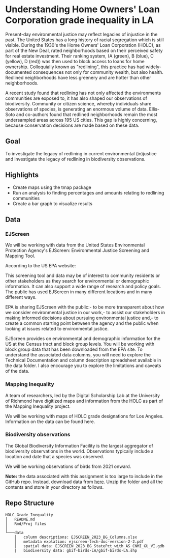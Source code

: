 # Understanding Home Owners' Loan Corporation grade inequality in LA

Present-day environmental justice may reflect legacies of injustice in the past. The United States has a long history of racial segregation which is still visible. During the 1930's the Home Owners' Loan Corporation (HOLC), as part of the New Deal, rated neighborhoods based on their perceived safety for real estate investment. Their ranking system, (A (green), B (blue), C (yellow), D (red)) was then used to block access to loans for home ownership. Colloquially known as "redlining", this practice has had widely-documented consequences not only for community wealth, but also health. Redlined neighborhoods have less greenery and are hotter than other neighborhoods.

A recent study found that redlining has not only affected the environments communities are exposed to, it has also shaped our observations of biodiversity. Community or citizen science, whereby individuals share observations of species, is generating an enormous volume of data. Ellis-Soto and co-authors found that redlined neighborhoods remain the most undersampled areas across 195 US cities. This gap is highly concerning, because conservation decisions are made based on these data.

## Goal
To investigate the legacy of redlining in current environmental (in)justice and investigate the legacy of redlining in biodiversity observations.


## Highlights
- Create maps using the tmap package
- Run an analysis to finding percentages and amounts relating to redlining communities
- Create a bar graph to visualize results

## Data
### EJScreen

We will be working with data from the United States Environmental Protection Agency's EJScreen: Environmental Justice Screening and Mapping Tool.

According to the US EPA website:

This screening tool and data may be of interest to community residents or other stakeholders as they search for environmental or demographic information. It can also support a wide range of research and policy goals. The public has used EJScreen in many different locations and in many different ways.

EPA is sharing EJScreen with the public:- to be more transparent about how we consider environmental justice in our work,- to assist our stakeholders in making informed decisions about pursuing environmental justice and,- to create a common starting point between the agency and the public when looking at issues related to environmental justice.

EJScreen provides on environmental and demographic information for the US at the Census tract and block group levels. You will be working with block group data that has been downloaded from the EPA site. To understand the associated data columns, you will need to explore the Technical Documentation and column description spreadsheet available in the data folder. I also encourage you to explore the limitations and caveats of the data.

### Mapping Inequality

A team of researchers, led by the Digital Scholarship Lab at the University of Richmond have digitized maps and information from the HOLC as part of the Mapping Inequality project.

We will be working with maps of HOLC grade designations for Los Angeles. Information on the data can be found here.

### Biodiversity observations

The Global Biodiversity Information Facility is the largest aggregator of biodiversity observations in the world. Observations typically include a location and date that a species was observed.

We will be working observations of birds from 2021 onward.


**Note:** the data associated with this assignment is too large to include in the GitHub repo. Instead, download data from [here](https://drive.google.com/file/d/1lcazRbNSmP8Vj9sH1AIJcO4D1d_ulJij/view?usp=share_link). Unzip the folder and all the contents and store in your directory as follows.

## Repo Structure
```         
HOLC_Grade_Inequality
│   README.md
│   Rmd/Proj files    
│
└───data
    │   column descriptions: EJSCREEN_2023_BG_Columns.xlsx
    │   metadata explation: ejscreen-tech-doc-version-2-2.pdf
    │   spatial data: EJSCREEN_2023_BG_StatePct_with_AS_CNMI_GU_VI.gdb
    |   biodiversity data: gbif-birds-LA/gbif-birds-LA.shp
```
